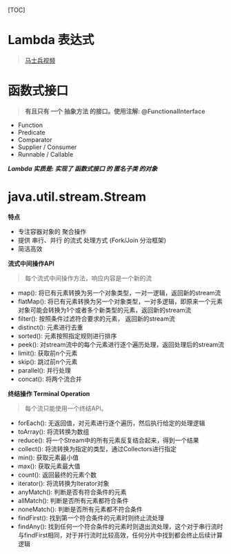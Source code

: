 [TOC]

# Lambda 表达式
> [马士兵视频](https://www.bilibili.com/video/BV11d4y117o7/?vd_source=0fea0ffbb5d1ad6f2980d72745e82403)

# 函数式接口

> **有且只有 一个 抽象方法 的接口。使用注解: @FunctionalInterface**

- Function
- Predicate
- Comparator
- Supplier / Consumer
- Runnable / Callable

***Lambda 实质是: 实现了 函数式接口 的 匿名子类 的对象***

# java.util.stream.Stream

**特点**

- 专注容器对象的 聚合操作
- 提供 串行、并行 的流式 处理方式 (Fork/Join 分治框架)
- 简洁高效

**流式中间操作API**
> 每个流式中间操作方法，响应内容是一个新的流

- map(): 将已有元素转换为另一个对象类型，一对一逻辑，返回新的stream流
- flatMap(): 将已有元素转换为另一个对象类型，一对多逻辑，即原来一个元素对象可能会转换为1个或者多个新类型的元素，返回新的stream流
- filter(): 按照条件过滤符合要求的元素， 返回新的stream流
- distinct(): 元素进行去重
- sorted(): 元素按照指定规则进行排序
- peek(): 对stream流中的每个元素进行逐个遍历处理，返回处理后的stream流
- limit(): 获取前n个元素
- skip(): 跳过前n个元素
- parallel(): 并行处理
- concat():  将两个流合并

**终结操作 Terminal Operation**
> 每个流只能使用一个终结API。

- forEach(): 无返回值，对元素进行逐个遍历，然后执行给定的处理逻辑
- toArray(): 将流转换为数组
- reduce(): 将一个Stream中的所有元素反复结合起来，得到一个结果
- collect(): 将流转换为指定的类型，通过Collectors进行指定
- min(): 获取元素最小值
- max(): 获取元素最大值
- count(): 返回最终的元素个数
- iterator(): 将流转换为Iterator对象
- anyMatch(): 判断是否有符合条件的元素
- allMatch(): 判断是否所有元素都符合条件
- noneMatch(): 判断是否所有元素都不符合条件
- findFirst(): 找到第一个符合条件的元素时则终止流处理
- findAny(): 找到任何一个符合条件的元素时则退出流处理，这个对于串行流时与findFirst相同，对于并行流时比较高效，任何分片中找到都会终止后续计算逻辑





































